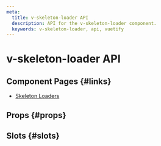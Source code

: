 ```yaml
---
meta:
  title: v-skeleton-loader API
  description: API for the v-skeleton-loader component.
  keywords: v-skeleton-loader, api, vuetify
---
```


# v-skeleton-loader API

<entry-ad />

## Component Pages {#links}

- [Skeleton Loaders](components/skeleton-loaders)

## Props {#props}

<api-section name="v-skeleton-loader" section="props" />

## Slots {#slots}

<api-section name="v-skeleton-loader" section="slots" />

<backmatter />
